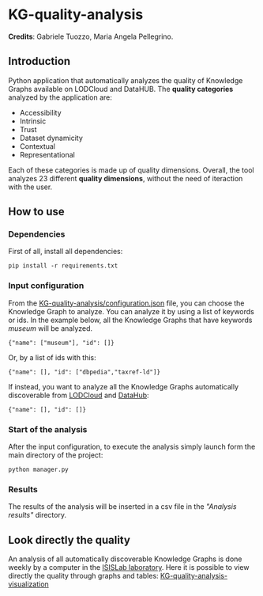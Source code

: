 # KG-quality-analysis
**Credits**: Gabriele Tuozzo, Maria Angela Pellegrino.
## Introduction
Python application that automatically analyzes the quality of Knowledge Graphs available on LODCloud and DataHUB. The **quality categories** analyzed by the application are:
- Accessibility
- Intrinsic
- Trust
- Dataset dynamicity
- Contextual
- Representational

Each of these categories is made up of quality dimensions. Overall, the tool analyzes 23 different **quality dimensions**, without the need of iteraction with the user.
## How to use
### Dependencies
First of all, install all dependencies:
```
pip install -r requirements.txt
```
### Input configuration
From the [KG-quality-analysis/configuration.json](configuration.json) file, you can choose the Knowledge Graph to analyze. You can analyze it by using a list of keywords or ids. In the example below, all the Knowledge Graphs that have keywords *museum* will be analyzed.
```
{"name": ["museum"], "id": []}
```
Or, by a list of ids with this:
```
{"name": [], "id": ["dbpedia","taxref-ld"]}
```
If instead, you want to analyze all the Knowledge Graphs automatically discoverable from [LODCloud](https://lod-cloud.net/) and [DataHub](https://old.datahub.io/):
```
{"name": [], "id": []}
```
### Start of the analysis
After the input configuration, to execute the analysis simply launch form the main directory of the project:
```
python manager.py
```
### Results
The results of the analysis will be inserted in a csv file in the *"Analysis results"* directory.
## Look directly the quality
An analysis of all automatically discoverable Knowledge Graphs is done weekly by a computer in the [ISISLab laboratory](https://www.isislab.it/). Here it is possible to view directly the quality through graphs and tables: [KG-quality-analysis-visualization](https://kg-quality-analysis-visualization.com/)
